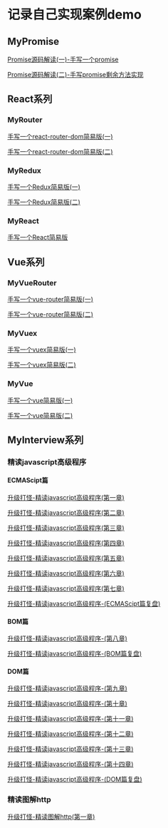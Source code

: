 # 记录自己实现案例demo

## MyPromise
[Promise源码解读(一)-手写一个promise](https://blog.csdn.net/ken_ding/article/details/109033916)
    <br/>

[Promise源码解读(二)-手写promise剩余方法实现](https://blog.csdn.net/ken_ding/article/details/108883562)

## React系列

### MyRouter
[手写一个react-router-dom简易版(一)](https://blog.csdn.net/ken_ding/article/details/109033916) 
 <br/>

[手写一个react-router-dom简易版(二)](https://blog.csdn.net/ken_ding/article/details/109061494)

### MyRedux
[手写一个Redux简易版(一)](https://blog.csdn.net/ken_ding/article/details/109135183) 
 <br/>

[手写一个Redux简易版(二)](#) 

### MyReact
[手写一个React简易版](#)

## Vue系列

### MyVueRouter
[手写一个vue-router简易版(一)](#) 
 <br/>

[手写一个vue-router简易版(二)](#)

### MyVuex
[手写一个vuex简易版(一)](#) 
 <br/>

[手写一个vuex简易版(二)](#)

### MyVue
[手写一个vue简易版(一)](#) 
 <br/>

[手写一个vue简易版(二)](#)

## MyInterview系列

### 精读javascript高级程序

#### ECMAScipt篇
[升级打怪-精读javascript高级程序(第一章)](https://blog.csdn.net/ken_ding/article/details/109112551)
<br/>

[升级打怪-精读javascript高级程序(第二章)](https://blog.csdn.net/ken_ding/article/details/109139824)
<br/>

[升级打怪-精读javascript高级程序(第三章)](https://blog.csdn.net/ken_ding/article/details/109155521)
<br/>

[升级打怪-精读javascript高级程序(第四章)](https://blog.csdn.net/ken_ding/article/details/109195313)
<br/>

[升级打怪-精读javascript高级程序(第五章)](https://blog.csdn.net/ken_ding/article/details/109211727)
<br/>

[升级打怪-精读javascript高级程序(第六章)](https://blog.csdn.net/ken_ding/article/details/109280846)
<br/>

[升级打怪-精读javascript高级程序(第七章)](#)
<br/>

[升级打怪-精读javascript高级程序-(ECMAScipt篇复盘)](#)

#### BOM篇
[升级打怪-精读javascript高级程序-(第八章)](#)
<br/>

[升级打怪-精读javascript高级程序-(BOM篇复盘)](#)

#### DOM篇
[升级打怪-精读javascript高级程序-(第九章)](#)
<br/>

[升级打怪-精读javascript高级程序-(第十章)](#)
<br/>

[升级打怪-精读javascript高级程序-(第十一章)](#)
<br/>

[升级打怪-精读javascript高级程序-(第十二章)](#)
<br/>

[升级打怪-精读javascript高级程序-(第十三章)](#)
<br/>

[升级打怪-精读javascript高级程序-(第十四章)](#)
<br/>

[升级打怪-精读javascript高级程序-(DOM篇复盘)](#)

### 精读图解http
[升级打怪-精读图解http(第一章)](#)